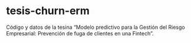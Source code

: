 # tesis-churn-erm
Código y datos de la tesina “Modelo predictivo para la Gestión del Riesgo Empresarial: Prevención de fuga de clientes en una Fintech”.
